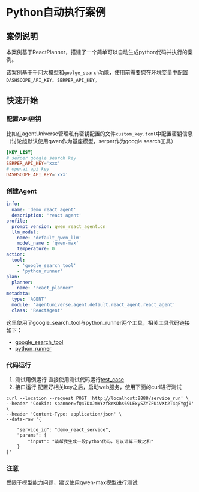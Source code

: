# Python自动执行案例
## 案例说明
本案例基于ReactPlanner，搭建了一个简单可以自动生成python代码并执行的案例。

该案例基于千问大模型和`goolge_search`功能，使用前需要您在环境变量中配置`DASHSCOPE_API_KEY`、`SERPER_API_KEY`。

## 快速开始
### 配置API密钥
比如在agentUniverse管理私有密钥配置的文件`custom_key.toml`中配置密钥信息（讨论组默认使用qwen作为基座模型，serper作为google search工具）
```toml
[KEY_LIST]
# serper google search key
SERPER_API_KEY='xxx'
# openai api key
DASHSCOPE_API_KEY='xxx'
```

### 创建Agent
```yaml
info:
  name: 'demo_react_agent'
  description: 'react agent'
profile:
  prompt_version: qwen_react_agent.cn
  llm_model:
    name: 'default_qwen_llm'
    model_name : 'qwen-max'
    temperature: 0
action:
  tool:
    - 'google_search_tool'
    - 'python_runner'
plan:
  planner:
    name: 'react_planner'
metadata:
  type: 'AGENT'
  module: 'agentuniverse.agent.default.react_agent.react_agent'
  class: 'ReActAgent'
```

这里使用了google_search_tool与python_runner两个工具，相关工具代码链接如下：
- [google_search_tool](../../../sample_standard_app/app/core/tool/google_search_tool.yaml)
- [python_runner](../../../sample_standard_app/app/core/tool/python_repl_tool.yaml)


### 代码运行
1. 测试用例运行
直接使用测试代码运行[test_case](../../../sample_standard_app/app/test/test_react_agent.py)
2. 接口运行
配置好相关key之后，启动web服务，使用下面的curl进行测试
```shell
curl --location --request POST 'http://localhost:8888/service_run' \
--header 'Cookie: spanner=fQ47DxJmWYzf8rKDhs69LExySZYZFUiVXt2T4qEYgj0' \
--header 'Content-Type: application/json' \
--data-raw '{
    
    "service_id": "demo_react_service",
    "params": {
        "input": "请帮我生成一段python代码，可以计算三数之和"
    }
}'
```

### 注意
受限于模型能力问题，建议使用qwen-max模型进行测试